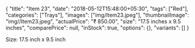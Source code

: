 {
    "title": "Item 23",
    "date": "2018-05-12T15:48:00+05:30",
    "tags": ["Red"],
    "categories": ["Trays"],
    "images": ["img/Item23.jpeg"],
    "thumbnailImage": "img//Item23.jpeg",
    "actualPrice": "₹ 850.00",
    "size": "17.5 inches x 9.5 inches",
    "comparePrice": null,
    "inStock": true,
    "options": {},
    "variants": []
}

Size: 17.5 inch x 9.5 inch